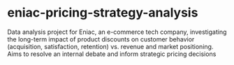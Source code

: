 # eniac-pricing-strategy-analysis
Data analysis project for Eniac, an e-commerce tech company, investigating the long-term impact of product discounts on customer behavior (acquisition, satisfaction, retention) vs. revenue and market positioning. Aims to resolve an internal debate and inform strategic pricing decisions
